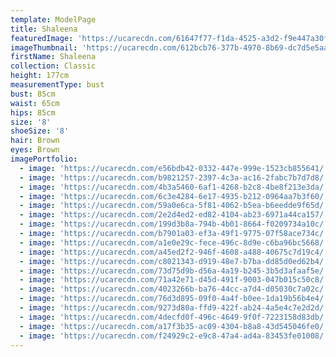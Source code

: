 ```yaml
---
template: ModelPage
title: Shaleena
featuredImage: 'https://ucarecdn.com/61647f77-f1da-4525-a3d2-f9e447a30fd7/'
imageThumbnail: 'https://ucarecdn.com/612bcb76-377b-4970-8b69-dc7d5e5aa918/'
firstName: Shaleena
collection: Classic
height: 177cm
measurementType: bust
bust: 85cm
waist: 65cm
hips: 85cm
size: '8'
shoeSize: '8'
hair: Brown
eyes: Brown
imagePortfolio:
  - image: 'https://ucarecdn.com/e56bdb42-0332-447e-999e-1523cb855641/'
  - image: 'https://ucarecdn.com/b9821257-2397-4c3a-ac16-2fabc7b7d7d8/'
  - image: 'https://ucarecdn.com/4b3a5460-6af1-4268-b2c8-4be8f213e3da/'
  - image: 'https://ucarecdn.com/6c3e4284-6e17-4935-b212-0964aa7b3f60/'
  - image: 'https://ucarecdn.com/59a0e6ca-5f81-4062-b5ea-b6eedde9f65d/'
  - image: 'https://ucarecdn.com/2e2d4ed2-ed82-4104-ab23-6971a44ca157/'
  - image: 'https://ucarecdn.com/199d3b8a-794b-4b01-8664-f0209734a10c/'
  - image: 'https://ucarecdn.com/b7901a03-ef3a-49f1-9775-07f58ace734c/'
  - image: 'https://ucarecdn.com/a1e0e29c-fece-496c-8d9e-c6ba96bc5668/'
  - image: 'https://ucarecdn.com/a45ed2f2-946f-4608-a488-40675c7d19c4/'
  - image: 'https://ucarecdn.com/c8021343-d919-48e7-b7ba-dd85d0ed62b4/'
  - image: 'https://ucarecdn.com/73d75d9b-d56a-4a19-b245-3b5d3afaaf5e/'
  - image: 'https://ucarecdn.com/71a42e71-d45d-491f-9003-047b015c50c8/'
  - image: 'https://ucarecdn.com/4023266b-ba76-44cc-a7d4-d05030c7a02c/'
  - image: 'https://ucarecdn.com/76d3d895-09f0-4a4f-b0ee-1da19b56b4e4/'
  - image: 'https://ucarecdn.com/9273d80a-ffd9-422f-ab24-4a5e4c7e2d2d/'
  - image: 'https://ucarecdn.com/4decfd0f-496c-4649-9f0f-7223158d83db/'
  - image: 'https://ucarecdn.com/a17f3b35-ac09-4304-b8a8-43d545046fe0/'
  - image: 'https://ucarecdn.com/f24929c2-e9c8-47a4-ad4a-83453fe01008/'
---
```


